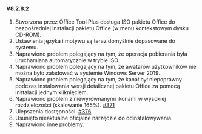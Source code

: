 #### V8.2.8.2

1. Stworzona przez Office Tool Plus obsługa ISO pakietu Office do bezpośredniej instalacji pakietu Office (w menu kontekstowym dysku CD-ROM).
2. Ustawienia języka i motywu są teraz domyślnie dopasowane do systemu.
3. Naprawiono problem polegający na tym, że operacja pobierania była uruchamiana automatycznie w trybie ISO.
4. Naprawiono problem polegający na tym, że awatarów użytkowników nie można było załadować w systemie Windows Server 2019.
5. Naprawiono problem polegający na tym, że kanał był niepoprawny podczas instalowania wersji detalicznej pakietu Office za pomocą instalacji jednym kliknięciem.
6. Naprawiono problem z niewyrównanymi ikonami w wysokiej rozdzielczości (skalowanie 165%). [#371](https://github.com/YerongAI/Office-Tool/issues/371)
7. Ulepszenia dostępności. [#376](https://github.com/YerongAI/Office-Tool/issues/376)
8. Usunięto nieaktualne oficjalne narzędzie do odinstalowywania.
9. Naprawiono inne problemy.
